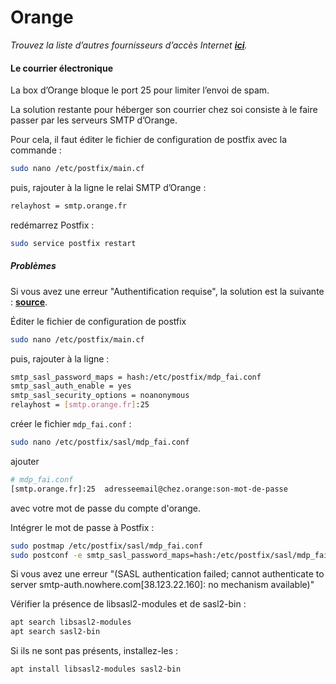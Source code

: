 # Orange
*Trouvez la liste d’autres fournisseurs d’accès Internet **[ici](/isp_fr)**.*

#### Le courrier électronique

La box d’Orange bloque le port 25 pour limiter l’envoi de spam.

La solution restante pour héberger son courrier chez soi consiste à le faire passer par les serveurs SMTP d’Orange.

Pour cela, il faut éditer le fichier de configuration de postfix avec la commande :

```bash
sudo nano /etc/postfix/main.cf
```

puis, rajouter à la ligne le relai SMTP d’Orange :

```bash
relayhost = smtp.orange.fr
```

redémarrez Postfix :

```bash
sudo service postfix restart
```

##### Problèmes

Si vous avez une erreur "Authentification requise", la solution est la suivante : **[source](http://viruslocker.free.fr/?page_id=1749)**.

Éditer le fichier de configuration de postfix

```bash
sudo nano /etc/postfix/main.cf
```
puis, rajouter à la ligne :

```bash
smtp_sasl_password_maps = hash:/etc/postfix/mdp_fai.conf
smtp_sasl_auth_enable = yes
smtp_sasl_security_options = noanonymous
relayhost = [smtp.orange.fr]:25
```

créer le fichier `mdp_fai.conf` :

```bash
sudo nano /etc/postfix/sasl/mdp_fai.conf
```

ajouter

```bash
# mdp_fai.conf
[smtp.orange.fr]:25  adresseemail@chez.orange:son-mot-de-passe
```
avec votre mot de passe du compte d'orange.

Intégrer le mot de passe à Postfix :

```bash
sudo postmap /etc/postfix/sasl/mdp_fai.conf
sudo postconf -e smtp_sasl_password_maps=hash:/etc/postfix/sasl/mdp_fai.conf
```

Si vous avez une erreur "(SASL authentication failed; cannot authenticate to server smtp-auth.nowhere.com[38.123.22.160]: no mechanism available)"

Vérifier la présence de libsasl2-modules et de sasl2-bin :

```bash
apt search libsasl2-modules
apt search sasl2-bin
```

Si ils ne sont pas présents, installez-les :

```bash
apt install libsasl2-modules sasl2-bin
```
